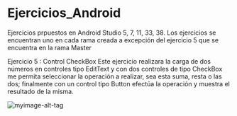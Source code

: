 # Ejercicios_Android
Ejercicios prpuestos en Android Studio  5, 7, 11, 33, 38.
Los ejercicios se encuentran uno en cada rama creada a excepción del ejercicio 5 que  se encuentra en la rama Master

Ejercicio 5 : Control CheckBox
Este ejercicio realizara la carga de dos números  en controles tipo EditText y con dos controles de tipo
CheckBox me permita seleccionar la operación a realizar, sea esta suma, resta o las dos;
finalmente con un control tipo Button efectúa la operación y muestra el resultado de la misma.

 ![myimage-alt-tag](https://github.com/wendysoto/Ejercicios_Android/blob/master/capturas/5.1.jpeg) 
 
 
 






